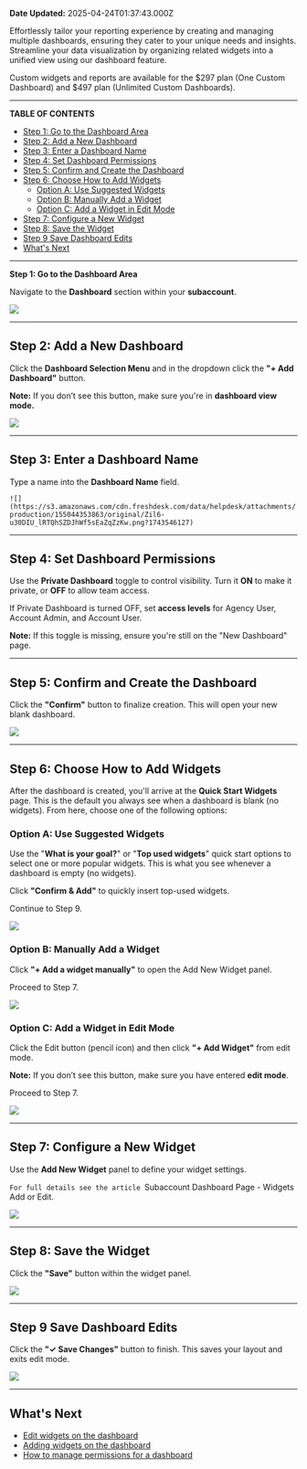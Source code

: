 **Date Updated:** 2025-04-24T01:37:43.000Z

Effortlessly tailor your reporting experience by creating and managing multiple dashboards, ensuring they cater to your unique needs and insights. Streamline your data visualization by organizing related widgets into a unified view using our dashboard feature.

  
Custom widgets and reports are available for the $297 plan (One Custom Dashboard) and $497 plan (Unlimited Custom Dashboards).

---

**TABLE OF CONTENTS**

* [Step 1: Go to the Dashboard Area](#Step-1%3A-Go-to-the-Dashboard-Area)
* [Step 2: Add a New Dashboard](#Step-2%3A-Add-a-New-Dashboard)
* [Step 3: Enter a Dashboard Name](#Step-3%3A-Enter-a-Dashboard-Name)
* [Step 4: Set Dashboard Permissions](#Step-4%3A-Set-Dashboard-Permissions)
* [Step 5: Confirm and Create the Dashboard](#Step-5%3A-Confirm-and-Create-the-Dashboard)
* [Step 6: Choose How to Add Widgets](#Step-6%3A-Choose-How-to-Add-Widgets)  
   * [Option A: Use Suggested Widgets](#Option-A%3A-Use-Suggested-Widgets)  
   * [Option B: Manually Add a Widget](#Option-B%3A-Manually-Add-a-Widget)  
   * [Option C: Add a Widget in Edit Mode](#Option-C%3A-Add-a-Widget-in-Edit-Mode)
* [Step 7: Configure a New Widget](#Step-7%3A-Configure-a-New-Widget)
* [Step 8: Save the Widget](#Step-8%3A-Save-the-Widget)
* [Step 9 Save Dashboard Edits](#Step-9-Save-Dashboard-Edits)
* [What's Next](#What's-Next)

---

**Step 1: Go to the Dashboard Area**

  
Navigate to the **Dashboard** section within your **subaccount**.

  
![](https://s3.amazonaws.com/cdn.freshdesk.com/data/helpdesk/attachments/production/155044225708/original/c2DzFwVfMi2tICWSVmbrqzYVnAZgoFaiHA.png?1743298746)

  
---

## **Step 2: Add a New Dashboard**

  
Click the **Dashboard Selection Menu** and in the dropdown click the **"+ Add Dashboard"** button.

  
**Note:** If you don’t see this button, make sure you're in **dashboard view mode.**

  
![](https://s3.amazonaws.com/cdn.freshdesk.com/data/helpdesk/attachments/production/155044353813/original/kR7TkjtsM2b7qeuqmuypFcq9mVp_3AlIPQ.png?1743545895)

---

## **Step 3: Enter a Dashboard Name**

  
Type a name into the **Dashboard Name** field.
  
  
`![](https://s3.amazonaws.com/cdn.freshdesk.com/data/helpdesk/attachments/production/155044353863/original/Zil6-u30DIU_lRTQhSZDJhWf5sEaZqZzKw.png?1743546127)`

---

## **Step 4: Set Dashboard Permissions**

  
Use the **Private Dashboard** toggle to control visibility. Turn it **ON** to make it private, or **OFF** to allow team access.

  
If Private Dashboard is turned OFF, set **access levels** for Agency User, Account Admin, and Account User.

  
**Note:** If this toggle is missing, ensure you're still on the "New Dashboard" page.

---

## **Step 5: Confirm and Create the Dashboard**

  
Click the **"Confirm"** button to finalize creation. This will open your new blank dashboard.

  
![](https://s3.amazonaws.com/cdn.freshdesk.com/data/helpdesk/attachments/production/155044353921/original/mO8decxxk166CBFXYkMVHqq7IYTTik0zMw.png?1743546348)

  
---

## **Step 6: Choose How to Add Widgets**

  
After the dashboard is created, you'll arrive at the **Quick Start Widgets** page. This is the default you always see when a dashboard is blank (no widgets). From here, choose one of the following options:

####   

### **Option A: Use Suggested Widgets**

  
Use the "**What is your goal?**" or "**Top used widgets**" quick start options to select one or more popular widgets. This is what you see whenever a dashboard is empty (no widgets).

  
Click **"Confirm & Add"** to quickly insert top-used widgets.

  
Continue to Step 9.

  
![](https://s3.amazonaws.com/cdn.freshdesk.com/data/helpdesk/attachments/production/155044353940/original/93v7TUuBYpKB9b74ZV8QZu0Gy9dBl0qicw.png?1743546469)

####   

  
### **Option B: Manually Add a Widget**

  
Click **"+ Add a widget manually"** to open the Add New Widget panel.

  
Proceed to Step 7.

  
![](https://s3.amazonaws.com/cdn.freshdesk.com/data/helpdesk/attachments/production/155044353962/original/fGrCtpdkC53BdmRMkUQphyEXqE_1wcKKJQ.png?1743546541)

####   

  
### **Option C: Add a Widget in Edit Mode**

  
Click the Edit button (pencil icon) and then click **"+ Add Widget"** from edit mode.

  
**Note:** If you don’t see this button, make sure you have entered **edit mode**.

  
Proceed to Step 7.

  
![](https://s3.amazonaws.com/cdn.freshdesk.com/data/helpdesk/attachments/production/155044353966/original/YjAZUQzh-9Siut7pCQGsuS2yy3cRkxfIHw.png?1743546583)

  
---

## **Step 7: Configure a New Widget**

  
Use the **Add New Widget** panel to define your widget settings.

  
`For full details see the article `Subaccount Dashboard Page - Widgets Add or Edit.

  
![](https://s3.amazonaws.com/cdn.freshdesk.com/data/helpdesk/attachments/production/155044354006/original/NTqv3HbxTGH8pQ-8JNPnmknTN3zl42bjDw.png?1743546678)

---

## **Step 8: Save the Widget**

  
Click the **"Save"** button within the widget panel.

  
![](https://s3.amazonaws.com/cdn.freshdesk.com/data/helpdesk/attachments/production/155044227004/original/qrQfZeuE1i03OEhJ78hoxVK1LP1a6I1LeA.png?1743309668)

---

## **Step 9 Save Dashboard Edits**

  
Click the **"✓ Save Changes"** button to finish. This saves your layout and exits edit mode.

  
![](https://s3.amazonaws.com/cdn.freshdesk.com/data/helpdesk/attachments/production/155044227016/original/Cuoneqt7gq0pL1dRLM9BCG7pKjJR9pIlOg.png?1743309746)

---

## **What's Next**

* [Edit widgets on the dashboard](https://help.gohighlevel.com/en/support/solutions/articles/155000001208)
* [Adding widgets on the dashboard](https://help.gohighlevel.com/en/support/solutions/articles/155000001206)
* [How to manage permissions for a dashboard](https://help.gohighlevel.com/en/support/solutions/articles/155000001532)

###   